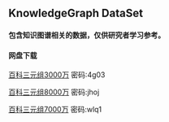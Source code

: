 ## KnowledgeGraph DataSet

#### 包含知识图谱相关的数据，仅供研究者学习参考。
#### 网盘下载

[百科三元组3000万](https://pan.baidu.com/s/1fUypZjCjtRanDDiSp_xE-g) 密码:4g03

[百科三元组8000万](https://pan.baidu.com/s/1axRaRjuG0iN6bPXaUSQEnQ) 密码:jhoj

[百科三元组7000万](https://pan.baidu.com/s/19J9_SgXp46VmBJ5NRKiClA) 密码:wlq1


